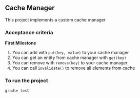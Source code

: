 Cache Manager
------------------------------------

This project implements a custom cache manager

### Acceptance criteria

**First Milestone**

1. You can add with `put(key, value)` to your cache manager
2. You can get an entity from cache manager with `get(key)`
3. You can remove with `remove(key)` to your cache manager
4. You can call `invalidate()` to remove all elements from cache


### To run the project

```bash
gradle test
```
